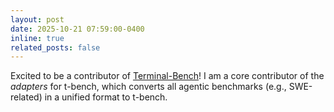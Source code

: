 ```yaml
---
layout: post
date: 2025-10-21 07:59:00-0400
inline: true
related_posts: false
---
```


Excited to be a contributor of [Terminal-Bench](https://www.tbench.ai/contributors)! I am a core contributor of the _adapters_ for t-bench, which converts all agentic benchmarks (e.g., SWE-related) in a unified format to t-bench.
